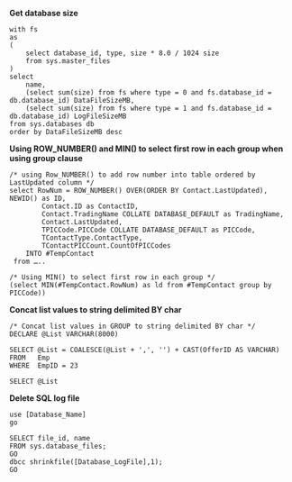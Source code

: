 **Get database size**

    with fs
    as
    (
        select database_id, type, size * 8.0 / 1024 size
        from sys.master_files
    )
    select 
        name,
        (select sum(size) from fs where type = 0 and fs.database_id = db.database_id) DataFileSizeMB,
        (select sum(size) from fs where type = 1 and fs.database_id = db.database_id) LogFileSizeMB
    from sys.databases db
    order by DataFileSizeMB desc


**Using ROW_NUMBER() and MIN() to select first row in each group when using group clause**

    /* using Row_NUMBER() to add row number into table ordered by LastUpdated column */ 
    select RowNum = ROW_NUMBER() OVER(ORDER BY Contact.LastUpdated),  NEWID() as ID, 
    		Contact.ID as ContactID, 
    		Contact.TradingName COLLATE DATABASE_DEFAULT as TradingName, 
    		Contact.LastUpdated, 
    		TPICCode.PICCode COLLATE DATABASE_DEFAULT as PICCode, 
    		TContactType.ContactType,
    		TContactPICCount.CountOfPICCodes
    	INTO #TempContact
     from …..
    
    /* Using MIN() to select first row in each group */
    (select MIN(#TempContact.RowNum) as ld from #TempContact group by PICCode))

**Concat list values to string delimited BY char**

    /* Concat list values in GROUP to string delimited BY char */
    DECLARE @List VARCHAR(8000)
    
    SELECT @List = COALESCE(@List + ',', '') + CAST(OfferID AS VARCHAR)
    FROM   Emp
    WHERE  EmpID = 23
    
    SELECT @List

 **Delete SQL log file**

    use [Database_Name]
    go
     
    SELECT file_id, name  
    FROM sys.database_files;  
    GO  
    dbcc shrinkfile([Database_LogFile],1);
    GO

<!--stackedit_data:
eyJoaXN0b3J5IjpbLTgwNjY1MDUzNiwtMTM1NjA0MjE1OV19
-->